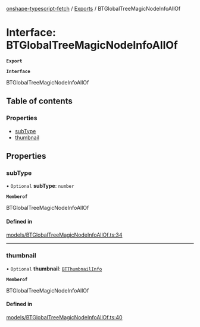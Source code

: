 [onshape-typescript-fetch](../README.md) / [Exports](../modules.md) / BTGlobalTreeMagicNodeInfoAllOf

# Interface: BTGlobalTreeMagicNodeInfoAllOf

**`Export`**

**`Interface`**

BTGlobalTreeMagicNodeInfoAllOf

## Table of contents

### Properties

- [subType](BTGlobalTreeMagicNodeInfoAllOf.md#subtype)
- [thumbnail](BTGlobalTreeMagicNodeInfoAllOf.md#thumbnail)

## Properties

### subType

• `Optional` **subType**: `number`

**`Memberof`**

BTGlobalTreeMagicNodeInfoAllOf

#### Defined in

[models/BTGlobalTreeMagicNodeInfoAllOf.ts:34](https://github.com/toebes/onshape-typescript-fetch/blob/3e11ae1/models/BTGlobalTreeMagicNodeInfoAllOf.ts#L34)

___

### thumbnail

• `Optional` **thumbnail**: [`BTThumbnailInfo`](BTThumbnailInfo.md)

**`Memberof`**

BTGlobalTreeMagicNodeInfoAllOf

#### Defined in

[models/BTGlobalTreeMagicNodeInfoAllOf.ts:40](https://github.com/toebes/onshape-typescript-fetch/blob/3e11ae1/models/BTGlobalTreeMagicNodeInfoAllOf.ts#L40)
